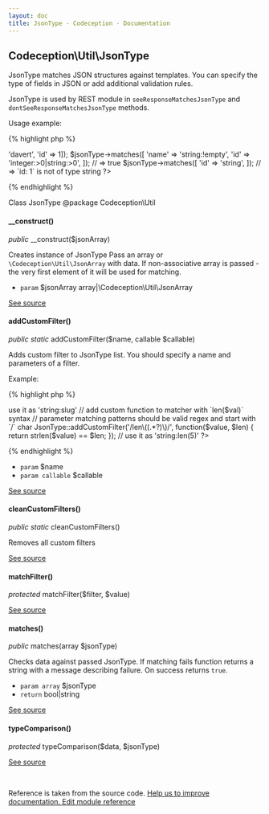 ```yaml
---
layout: doc
title: JsonType - Codeception - Documentation
---
```



## Codeception\Util\JsonType



JsonType matches JSON structures against templates.
You can specify the type of fields in JSON or add additional validation rules.

JsonType is used by REST module in `seeResponseMatchesJsonType` and `dontSeeResponseMatchesJsonType` methods.

Usage example:

{% highlight php %}

<?php
$jsonType = new JsonType(['name' => 'davert', 'id' => 1]);
$jsonType->matches([
  'name' => 'string:!empty',
  'id' => 'integer:>0|string:>0',
]); // => true

$jsonType->matches([
  'id' => 'string',
]); // => `id: 1` is not of type string
?>

{% endhighlight %}

Class JsonType
@package Codeception\Util


#### __construct()

 *public* __construct($jsonArray) 

Creates instance of JsonType
Pass an array or `\Codeception\Util\JsonArray` with data.
If non-associative array is passed - the very first element of it will be used for matching.

 * `param` $jsonArray array|\Codeception\Util\JsonArray

[See source](https://github.com/Codeception/Codeception/blob/2.5/src/Codeception/Util/JsonType.php#L43)

#### addCustomFilter()

 *public static* addCustomFilter($name, callable $callable) 

Adds custom filter to JsonType list.
You should specify a name and parameters of a filter.

Example:

{% highlight php %}

<?php
JsonType::addCustomFilter('slug', function($value) {
    return strpos(' ', $value) !== false;
});
// => use it as 'string:slug'

// add custom function to matcher with `len($val)` syntax
// parameter matching patterns should be valid regex and start with `/` char
JsonType::addCustomFilter('/len\((.*?)\)/', function($value, $len) {
  return strlen($value) == $len;
});
// use it as 'string:len(5)'
?>

{% endhighlight %}

 * `param`          $name
 * `param callable` $callable

[See source](https://github.com/Codeception/Codeception/blob/2.5/src/Codeception/Util/JsonType.php#L76)

#### cleanCustomFilters()

 *public static* cleanCustomFilters() 

Removes all custom filters

[See source](https://github.com/Codeception/Codeception/blob/2.5/src/Codeception/Util/JsonType.php#L84)

#### matchFilter()

 *protected* matchFilter($filter, $value) 

[See source](https://github.com/Codeception/Codeception/blob/2.5/src/Codeception/Util/JsonType.php#L187)

#### matches()

 *public* matches(array $jsonType) 

Checks data against passed JsonType.
If matching fails function returns a string with a message describing failure.
On success returns `true`.

 * `param array` $jsonType
 * `return` bool|string

[See source](https://github.com/Codeception/Codeception/blob/2.5/src/Codeception/Util/JsonType.php#L97)

#### typeComparison()

 *protected* typeComparison($data, $jsonType) 

[See source](https://github.com/Codeception/Codeception/blob/2.5/src/Codeception/Util/JsonType.php#L116)

<p>&nbsp;</p><div class="alert alert-warning">Reference is taken from the source code. <a href="https://github.com/Codeception/Codeception/blob/2.5/src//Codeception/Util/JsonType.php">Help us to improve documentation. Edit module reference</a></div>
